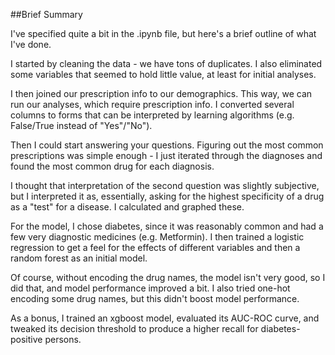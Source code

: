 ##Brief Summary

I've specified quite a bit in the .ipynb file, but here's a brief outline of what I've done.

I started by cleaning the data - we have tons of duplicates. I also eliminated some variables that seemed to hold little value, at least for initial analyses.  

I then joined our prescription info to our demographics. This way, we can run our analyses, which require prescription info. I converted several columns to forms that can be interpreted by learning algorithms (e.g. False/True instead of "Yes"/"No").  

Then I could start answering your questions. Figuring out the most common prescriptions was simple enough - I just iterated through the diagnoses and found the most common drug for each diagnosis.  

I thought that interpretation of the second question was slightly subjective, but I interpreted it as, essentially, asking for the highest specificity of a drug as a "test" for a disease. I calculated and graphed these.  

For the model, I chose diabetes, since it was reasonably common and had a few very diagnostic medicines (e.g. Metformin). I then trained a logistic regression to get a feel for the effects of different variables and then a random forest as an initial model.  

Of course, without encoding the drug names, the model isn't very good, so I did that, and model performance improved a bit. I also tried one-hot encoding some drug names, but this didn't boost model performance.  

As a bonus, I trained an xgboost model, evaluated its AUC-ROC curve, and tweaked its decision threshold to produce a higher recall for diabetes-positive persons.